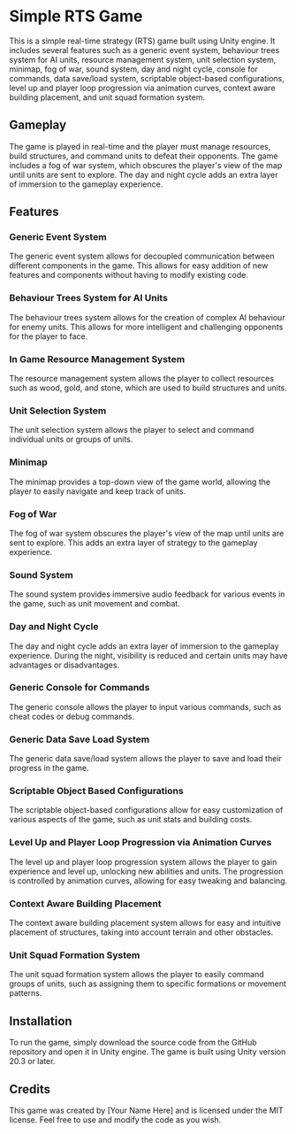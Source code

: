 
<h1>Simple RTS Game</h1>
<p>This is a simple real-time strategy (RTS) game built using Unity engine. It includes several features such as a generic event system, behaviour trees system for AI units, resource management system, unit selection system, minimap, fog of war, sound system, day and night cycle, console for commands, data save/load system, scriptable object-based configurations, level up and player loop progression via animation curves, context aware building placement, and unit squad formation system.</p>
<h2>Gameplay</h2>
<p>The game is played in real-time and the player must manage resources, build structures, and command units to defeat their opponents. The game includes a fog of war system, which obscures the player's view of the map until units are sent to explore. The day and night cycle adds an extra layer of immersion to the gameplay experience.</p>
<h2>Features</h2>
<h3>Generic Event System</h3>
<p>The generic event system allows for decoupled communication between different components in the game. This allows for easy addition of new features and components without having to modify existing code.</p>
<h3>Behaviour Trees System for AI Units</h3>
<p>The behaviour trees system allows for the creation of complex AI behaviour for enemy units. This allows for more intelligent and challenging opponents for the player to face.</p>
<h3>In Game Resource Management System</h3>
<p>The resource management system allows the player to collect resources such as wood, gold, and stone, which are used to build structures and units.</p>
<h3>Unit Selection System</h3>
<p>The unit selection system allows the player to select and command individual units or groups of units.</p>
<h3>Minimap</h3>
<p>The minimap provides a top-down view of the game world, allowing the player to easily navigate and keep track of units.</p>
<h3>Fog of War</h3>
<p>The fog of war system obscures the player's view of the map until units are sent to explore. This adds an extra layer of strategy to the gameplay experience.</p>
<h3>Sound System</h3>
<p>The sound system provides immersive audio feedback for various events in the game, such as unit movement and combat.</p>
<h3>Day and Night Cycle</h3>
<p>The day and night cycle adds an extra layer of immersion to the gameplay experience. During the night, visibility is reduced and certain units may have advantages or disadvantages.</p>
<h3>Generic Console for Commands</h3>
<p>The generic console allows the player to input various commands, such as cheat codes or debug commands.</p>
<h3>Generic Data Save Load System</h3>
<p>The generic data save/load system allows the player to save and load their progress in the game.</p>
<h3>Scriptable Object Based Configurations</h3>
<p>The scriptable object-based configurations allow for easy customization of various aspects of the game, such as unit stats and building costs.</p>
<h3>Level Up and Player Loop Progression via Animation Curves</h3>
<p>The level up and player loop progression system allows the player to gain experience and level up, unlocking new abilities and units. The progression is controlled by animation curves, allowing for easy tweaking and balancing.</p>
<h3>Context Aware Building Placement</h3>
<p>The context aware building placement system allows for easy and intuitive placement of structures, taking into account terrain and other obstacles.</p>
<h3>Unit Squad Formation System</h3>
<p>The unit squad formation system allows the player to easily command groups of units, such as assigning them to specific formations or movement patterns.</p>
<h2>Installation</h2>
<p>To run the game, simply download the source code from the GitHub repository and open it in Unity engine. The game is built using Unity version 20.3 or later.</p>
<h2>Credits</h2>
<p>This game was created by [Your Name Here] and is licensed under the MIT license. Feel free to use and modify the code as you wish.</p>
